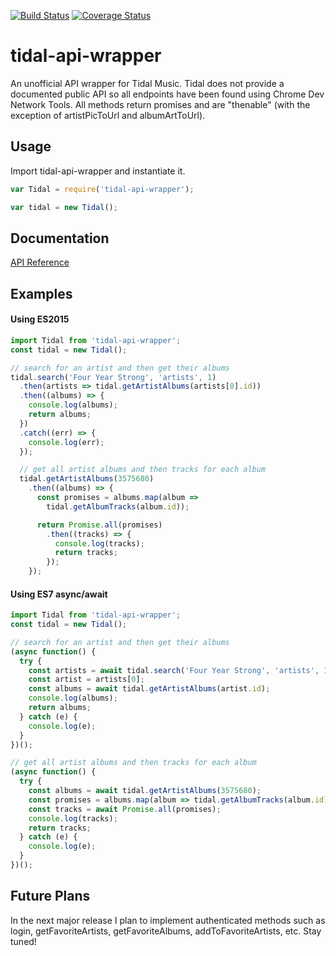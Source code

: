 [![Build Status](https://travis-ci.org/spencercharest/tidal-api.svg?branch=master)](https://travis-ci.org/spencercharest/tidal-api)
[![Coverage Status](https://coveralls.io/repos/github/spencercharest/tidal-api/badge.svg?branch=master)](https://coveralls.io/github/spencercharest/tidal-api?branch=master)

# tidal-api-wrapper

An unofficial API wrapper for Tidal Music. Tidal does not provide a documented public API so all endpoints have been found using Chrome Dev Network Tools. All methods return promises and are "thenable" (with the exception of artistPicToUrl and albumArtToUrl).

## Usage

Import tidal-api-wrapper and instantiate it.

```js
var Tidal = require('tidal-api-wrapper');

var tidal = new Tidal();
```

<a name="Tidal"></a>

## Documentation

[API Reference](https://github.com/spencercharest/tidal-api/tree/master/docs/api.md)

## Examples

#### Using ES2015

```js
import Tidal from 'tidal-api-wrapper';
const tidal = new Tidal();

// search for an artist and then get their albums
tidal.search('Four Year Strong', 'artists', 1)
  .then(artists => tidal.getArtistAlbums(artists[0].id))
  .then((albums) => {
    console.log(albums);
    return albums;
  })
  .catch((err) => {
    console.log(err);
  });

  // get all artist albums and then tracks for each album
  tidal.getArtistAlbums(3575680)
    .then((albums) => {
      const promises = albums.map(album =>
        tidal.getAlbumTracks(album.id));

      return Promise.all(promises)
        .then((tracks) => {
          console.log(tracks);
          return tracks;
        });
    });

```

#### Using ES7 async/await

```js
import Tidal from 'tidal-api-wrapper';
const tidal = new Tidal();

// search for an artist and then get their albums
(async function() {
  try {
    const artists = await tidal.search('Four Year Strong', 'artists', 1);
    const artist = artists[0];
    const albums = await tidal.getArtistAlbums(artist.id);
    console.log(albums);
    return albums;
  } catch (e) {
    console.log(e);
  }
})();

// get all artist albums and then tracks for each album
(async function() {
  try {
    const albums = await tidal.getArtistAlbums(3575680);
    const promises = albums.map(album => tidal.getAlbumTracks(album.id));
    const tracks = await Promise.all(promises);
    console.log(tracks);
    return tracks;
  } catch (e) {
    console.log(e);
  }
})();
```

## Future Plans

In the next major release I plan to implement authenticated methods such as login, getFavoriteArtists, getFavoriteAlbums, addToFavoriteArtists, etc. Stay tuned!

